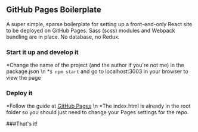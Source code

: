 GitHub Pages Boilerplate
------

A super simple, sparse boilerplate for setting up a front-end-only React site to be deployed on GitHub Pages.
Sass (scss) modules and Webpack bundling are in place. No database, no Redux.

### Start it up and develop it

*Change the name of the project (and the author if you're not me) in the package.json \n
*`$ npm start` and go to localhost:3003 in your browser to view the page

### Deploy it

*Follow the guide at [GitHub Pages](https://pages.github.com/) \n
    *The index.html is already in the root folder so you should just need to change your Pages settings for the repo.

###That's it!
